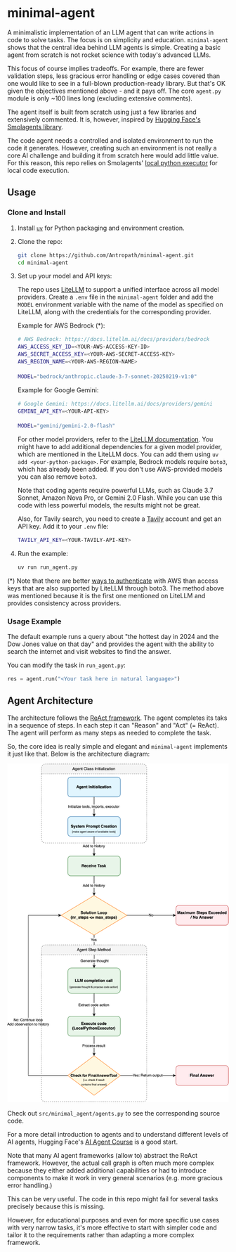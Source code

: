# minimal-agent

A minimalistic implementation of an LLM agent that can write actions in code to solve tasks. The focus is on simplicity and education. `minimal-agent` shows that the central idea behind LLM agents is simple. Creating a basic agent from scratch is not rocket science with today's advanced LLMs.

This focus of course implies tradeoffs. For example, there are fewer validation steps, less gracious error handling or edge cases covered than one would like to see in a full-blown production-ready library. But that's OK given the objectives mentioned above - and it pays off. The core `agent.py` module is only ~100 lines long (excluding extensive comments). 

The agent itself is built from scratch using just a few libraries and extensively commented. It is, however, inspired by [Hugging Face's Smolagents library](https://github.com/huggingface/smolagents/tree/main).

The code agent needs a controlled and isolated environment to run the code it generates. However, creating such an environment is not really a core AI challenge and building it from scratch here would add little value. For this reason, this repo relies on Smolagents' [local python executor](https://github.com/huggingface/smolagents/blob/main/src/smolagents/local_python_executor.py) for local code execution.

## Usage

### Clone and Install

1. Install [`uv`](https://docs.astral.sh/uv/getting-started/installation/) for Python packaging and environment creation.

2. Clone the repo:
   ```bash
   git clone https://github.com/Antropath/minimal-agent.git
   cd minimal-agent
   ```

3. Set up your model and API keys:
   
   The repo uses [LiteLLM](https://docs.litellm.ai/) to support a unified interface across all model providers. Create a `.env` file in the `minimal-agent` folder and add the `MODEL` environment variable with the name of the model as specified on LiteLLM, along with the credentials for the corresponding provider.
   
   Example for AWS Bedrock (*):
   ```bash
   # AWS Bedrock: https://docs.litellm.ai/docs/providers/bedrock
   AWS_ACCESS_KEY_ID=<YOUR-AWS-ACCESS-KEY-ID>
   AWS_SECRET_ACCESS_KEY=<YOUR-AWS-SECRET-ACCESS-KEY>
   AWS_REGION_NAME=<YOUR-AWS-REGION-NAME>

   MODEL="bedrock/anthropic.claude-3-7-sonnet-20250219-v1:0"
   ```

   Example for Google Gemini:
   ```bash
   # Google Gemini: https://docs.litellm.ai/docs/providers/gemini
   GEMINI_API_KEY=<YOUR-API-KEY>

   MODEL="gemini/gemini-2.0-flash"
   ```

   For other model providers, refer to the [LiteLLM documentation](https://docs.litellm.ai/docs/providers). You might have to add additional dependencies for a given model provider, which are mentioned in the LiteLLM docs. You can add them using `uv add <your-python-package>`. For example, Bedrock models require `boto3`, which has already been added. If you don't use AWS-provided models you can also remove `boto3`.
   
   Note that coding agents require powerful LLMs, such as Claude 3.7 Sonnet, Amazon Nova Pro, or Gemini 2.0 Flash. While you can use this code with less powerful models, the results might not be great.

   Also, for Tavily search, you need to create a [Tavily](https://www.tavily.com/) account and get an API key. Add it to your `.env` file:
   ```bash
   TAVILY_API_KEY=<YOUR-TAVILY-API-KEY>
   ```

4. Run the example:
   ```bash
   uv run run_agent.py
   ```

(*) Note that there are better [ways to authenticate](https://boto3.amazonaws.com/v1/documentation/api/latest/guide/credentials.html#credentials) with AWS than access keys that are also supported by LiteLLM through boto3. The method above was mentioned because it is the first one mentioned on LiteLLM and provides consistency across providers.

### Usage Example

The default example runs a query about "the hottest day in 2024 and the Dow Jones value on that day" and provides the agent with the ability to search the internet and visit websites to find the answer.

You can modify the task in `run_agent.py`:
```python
res = agent.run("<Your task here in natural language>")
```

## Agent Architecture

The architecture follows the [ReAct framework](https://arxiv.org/abs/2210.03629). The agent completes its taks in a sequence of steps. In each step it can "Reason" and "Act" (= ReAct). The agent will perform as many steps as needed to complete the task.

So, the core idea is really simple and elegant and `minimal-agent` implements it just like that. Below is the architecture diagram:

![`minimal-agent` architecture](./media/architecture.svg)

Check out `src/minimal_agent/agents.py` to see the corresponding source code.


For a more detail introduction to agents and to understand different levels of AI agents, Hugging Face's [AI Agent Course](https://huggingface.co/learn/agents-course/en/unit1/what-are-agents) is a good start.

Note that many AI agent frameworks (allow to) abstract the ReAct framework. However, the actual call graph is often much more complex because they either added additional capabilities or had to introduce components to make it work in very general scenarios (e.g. more gracious error handling.)

This can be very useful. The code in this repo might fail for several tasks precisely because this is missing.

However, for educational purposes and even for more specific use cases with very narrow tasks, it's more effective to start with simpler code and tailor it to the requirements rather than adapting a more complex framework.
